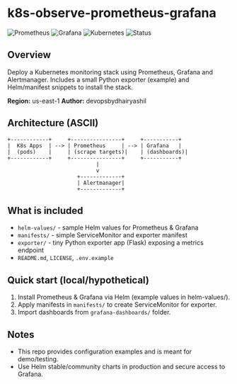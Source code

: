 # k8s-observe-prometheus-grafana

![Prometheus](https://img.shields.io/badge/Prometheus-Monitoring-brightgreen)
![Grafana](https://img.shields.io/badge/Grafana-Visualization-orange)
![Kubernetes](https://img.shields.io/badge/Kubernetes-EKS-blue)
![Status](https://img.shields.io/badge/Status-Ready-success)

## Overview
Deploy a Kubernetes monitoring stack using Prometheus, Grafana and Alertmanager.
Includes a small Python exporter (example) and Helm/manifest snippets to install the stack.

**Region:** us-east-1
**Author:** devopsbydhairyashil

## Architecture (ASCII)
```
+------------+     +----------------+     +-----------+
|  K8s Apps  | --> | Prometheus     | --> | Grafana   |
|  (pods)    |     | (scrape targets)|    | (dashboards)|
+------------+     +----------------+     +-----------+
                            |
                            v
                      +-------------+
                      | Alertmanager|
                      +-------------+
```

## What is included
- `helm-values/` - sample Helm values for Prometheus & Grafana
- `manifests/` - simple ServiceMonitor and exporter manifest
- `exporter/` - tiny Python exporter app (Flask) exposing a metrics endpoint
- `README.md`, `LICENSE`, `.env.example`

## Quick start (local/hypothetical)
1. Install Prometheus & Grafana via Helm (example values in helm-values/).
2. Apply manifests in `manifests/` to create ServiceMonitor for exporter.
3. Import dashboards from `grafana-dashboards/` folder.

## Notes
- This repo provides configuration examples and is meant for demo/testing.
- Use Helm stable/community charts in production and secure access to Grafana.
